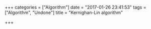 +++
categories = ["Algorithm"]
date = "2017-01-26 23:41:53"
tags = ["Algorithm", "Undone"]
title = "Kernighan-Lin algorithm"

+++

